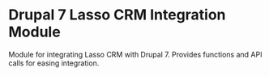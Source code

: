 # Drupal 7 Lasso CRM Integration Module

Module for integrating Lasso CRM with Drupal 7. Provides functions and API calls for easing integration. 